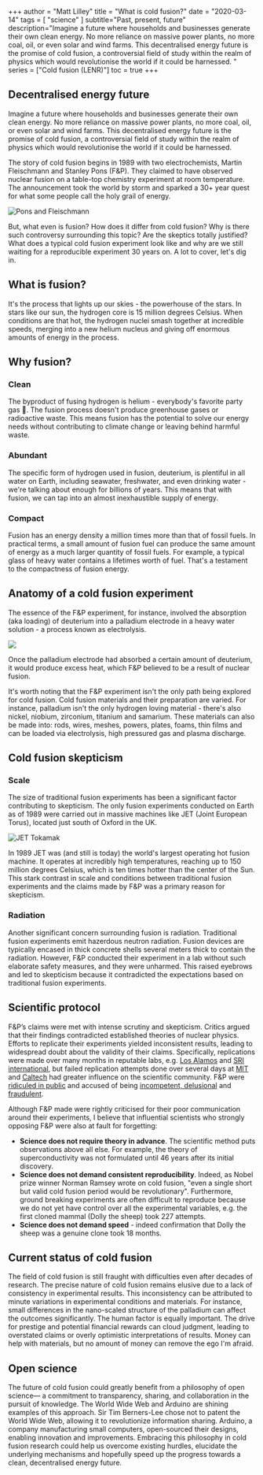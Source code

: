 +++
author = "Matt Lilley"
title = "What is cold fusion?"
date = "2020-03-14"
tags = [
    "science"
]
subtitle="Past, present, future"
description="Imagine a future where households and businesses generate their own clean energy. No more reliance on massive power plants, no more coal, oil, or even solar and wind farms. This decentralised energy future is the promise of cold fusion, a controversial field of study within the realm of physics which would revolutionise the world if it could be harnessed. "
series = ["Cold fusion (LENR)"]
toc = true
+++

## Decentralised energy future
Imagine a future where households and businesses generate their own clean energy. No more reliance on massive power plants, no more coal, oil, or even solar and wind farms. This decentralised energy future is the promise of cold fusion, a controversial field of study within the realm of physics which would revolutionise the world if it could be harnessed. 

The story of cold fusion begins in 1989 with two electrochemists, Martin Fleischmann and Stanley Pons (F&P). They claimed to have observed nuclear fusion on a table-top chemistry experiment at room temperature. The announcement took the world by storm and sparked a 30+ year quest for what some people call the holy grail of energy.

![Pons and Fleischmann](pons-fleischmann.jpg "Pons and Fleischman")

But, what even is fusion? How does it differ from cold fusion? Why is there such controversy surrounding this topic? Are the skeptics totally justified? What does a typical cold fusion experiment look like and why are we still waiting for a reproducible experiment 30 years on. A lot to cover, let's dig in.

## What is fusion?
It's the process that lights up our skies - the powerhouse of the stars. In stars like our sun, the hydrogen core is 15 million degrees Celsius. When conditions are that hot, the hydrogen nuclei smash together at incredible speeds, merging into a new helium nucleus and giving off enormous amounts of energy in the process.

## Why fusion?
### Clean
The byproduct of fusing hydrogen is helium - everybody's favorite party gas 🎈. The fusion process doesn't produce greenhouse gases or radioactive waste. This means fusion has the potential to solve our energy needs without contributing to climate change or leaving behind harmful waste.

### Abundant 
The specific form of hydrogen used in fusion, deuterium, is plentiful in all water on Earth, including seawater, freshwater, and even drinking water - we're talking about enough for billions of years. This means that with fusion, we can tap into an almost inexhaustible supply of energy.

### Compact
Fusion has an energy density a million times more than that of fossil fuels. In practical terms, a small amount of fusion fuel can produce the same amount of energy as a much larger quantity of fossil fuels. For example, a typical glass of heavy water contains a lifetimes worth of fuel. That's a testament to the compactness of fusion energy.

## Anatomy of a cold fusion experiment

The essence of the F&P experiment, for instance, involved the absorption (aka loading) of deuterium into a palladium electrode in a heavy water solution - a process known as electrolysis. 

![](FP_fusion_cell.png)


Once the palladium electrode had absorbed a certain amount of deuterium, it would produce excess heat, which F&P believed to be a result of nuclear fusion. 


It's worth noting that the F&P experiment isn't the only path being explored for cold fusion. Cold fusion materials and their preparation are varied. For instance, palladium isn't the only hydrogen loving material - there's also nickel, niobium, zirconium, titanium and samarium. These materials can also be made into: rods, wires, meshes, powers, plates, foams, thin films and can be loaded via electrolysis, high pressured gas and plasma discharge.

## Cold fusion skepticism
### Scale
The size of traditional fusion experiments has been a significant factor contributing to skepticism. The only fusion experiments conducted on Earth as of 1989 were carried out in massive machines like JET (Joint European Torus), located just south of Oxford in the UK. 


![JET Tokamak](JET.jpg "JET tokamak in 1991. Note the person (lower center) in grey for scale. EFDA JET CC BY-SA 3.0")

In 1989 JET was (and still is today) the world's largest operating hot fusion machine. It operates at incredibly high temperatures, reaching up to 150 million degrees Celsius, which is ten times hotter than the center of the Sun. This stark contrast in scale and conditions between traditional fusion experiments and the claims made by F&P was a primary reason for skepticism.

### Radiation
Another significant concern surrounding fusion is radiation. Traditional fusion experiments emit hazerdous neutron radiation. Fusion devices are typically encased in thick concrete shells several meters thick to contain the radiation. However, F&P conducted their experiment in a lab without such elaborate safety measures, and they were unharmed. This raised eyebrows and led to skepticism because it contradicted the expectations based on traditional fusion experiments.


## Scientific protocol

F&P’s claims were met with intense scrutiny and skepticism. Critics argued that their findings contradicted established theories of nuclear physics. Efforts to replicate their experiments yielded inconsistent results, leading to widespread doubt about the validity of their claims. Specifically, replications were made over many months in reputable labs, e.g. [Los Alamos](https://www.deseretnews.com/article/78011/LOS-ALAMOS-VERIFIES-TRITIUM-PRODUCTION-IN-COLD-FUSION-TESTS.html) and [SRI international](https://pdfs.semanticscholar.org/b2ab/364ef13574f30b41ef87cf8fa69e2c25dcff.pdf), but failed replication attempts done over several days at [MIT](https://link.springer.com/article/10.1007/BF02627578) and [Caltech](https://www.nature.com/articles/340525a0) had greater influence on the scientific community. F&P were [ridiculed in public](https://youtu.be/pK94vmpB6Y0?t=1304) and accused of being [incompetent, delusional](https://web.archive.org/web/20220902044906/https://archive.nytimes.com/www.nytimes.com/library/national/science/050399sci-cold-fusion.html) and [fraudulent](https://web.archive.org/web/20111014223621/https://newenergytimes.com/v2/sr/ColdFusion1989/MIT/OnTheAllegationsOfFraud.shtml).

Although F&P made were rightly criticised for their poor communication around their experiments, I believe that influential scientists who strongly opposing F&P were also at fault for forgetting:
- **Science does not require theory in advance**. The scientific method puts observations above all else. For example, the theory of superconductivity was not formulated until 46 years after its initial discovery. 
- **Science does not demand consistent reproducibility**. Indeed, as Nobel prize winner Norman Ramsey wrote on cold fusion, "even a single short but valid cold fusion period would be revolutionary". Furthermore, ground breaking experiments are often difficult to reproduce because we do not yet have control over all the experimental variables, e.g. the first cloned mammal (Dolly the sheep) took 227 attempts.
- **Science does not demand speed** - indeed confirmation that Dolly the sheep was a genuine clone took 18 months. 


## Current status of cold fusion
The field of cold fusion is still fraught with difficulties even after decades of research. The precise nature of cold fusion remains elusive due to a lack of consistency in experimental results. This inconsistency can be attributed to minute variations in experimental conditions and materials. For instance, small differences in the nano-scaled structure of the palladium can affect the outcomes significantly. The human factor is equally important. The drive for prestige and potential financial rewards can cloud judgment, leading to overstated claims or overly optimistic interpretations of results. Money can help with materials, but no amount of money can remove the ego I'm afraid.

## Open science
The future of cold fusion could greatly benefit from a philosophy of open science— a commitment to transparency, sharing, and collaboration in the pursuit of knowledge. The World Wide Web and Arduino are shining examples of this approach. Sir Tim Berners-Lee chose not to patent the World Wide Web, allowing it to revolutionize information sharing. Arduino, a company manufacturing small computers, open-sourced their designs, enabling innovation and improvements. Embracing this philosophy in cold fusion research could help us overcome existing hurdles, elucidate the underlying mechanisms and hopefully speed up the progress towards a clean, decentralised energy future.